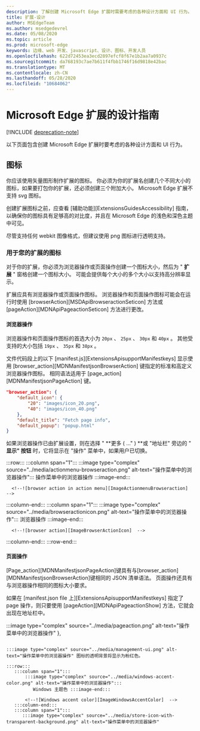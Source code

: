 ```yaml
---
description: 了解创建 Microsoft Edge 扩展时需要考虑的各种设计方面和 UI 行为。
title: 扩展-设计
author: MSEdgeTeam
ms.author: msedgedevrel
ms.date: 05/08/2020
ms.topic: article
ms.prod: microsoft-edge
keywords: 边缘、web 开发、javascript、设计、图标、开发人员
ms.openlocfilehash: 622d72453ea3ecd2897efcf8f67e1b2aa7a0937c
ms.sourcegitcommit: da768193c7ae7b611f4fbb1746f16d9818e42bac
ms.translationtype: MT
ms.contentlocale: zh-CN
ms.lasthandoff: 05/28/2020
ms.locfileid: "10684062"
---
```

# Microsoft Edge 扩展的设计指南  

[!INCLUDE [deprecation-note](../includes/deprecation-note.md)]  

以下页面包含创建 Microsoft Edge 扩展时要考虑的各种设计方面和 UI 行为。  

## 图标  

你应该使用矢量图形制作扩展的图标。  你必须为你的扩展名创建几个不同大小的图标，如果要打包你的扩展，还必须创建三个附加大小。  Microsoft Edge 扩展不支持 svg 图标。  

创建扩展图标之前，应查看 [辅助功能][ExtensionsGuidesAccessibility] 指南，以确保你的图标具有足够高的对比度，并且在 Microsoft Edge 的浅色和深色主题中可见。  

尽管支持任何 webkit 图像格式，但建议使用 png 图标进行透明支持。  

### 用于您的扩展的图标  

对于你的扩展，你必须为浏览器操作或页面操作创建一个图标大小，然后为 " **扩展** " 窗格创建一个图标大小。  可能会提供每个大小的多个大小以支持高分辨率显示。  

扩展应具有浏览器操作或页面操作图标。  浏览器操作和页面操作图标可能会在运行时使用 [browserAction][MSDApiBrowseractionSeticon] 方法或 [pageAction][MDNApiPageactionSeticon] 方法进行更改。  

#### 浏览器操作  

浏览器操作和页面操作图标的首选大小为 `20px` 、 `25px` 、 `30px` 和 `40px` 。  其他受支持的大小包括 `19px` 、 `35px` 和 `38px` 。  

文件代码段上的以下 [manifest.js][ExtensionsApisupportManifestkeys] 显示使用 [browser_action][MDNManifestjsonBrowserAction] 键指定的标准和高定义浏览器操作图标。  相同语法适用于 [page_action][MDNManifestjsonPageAction] 键。  

```json
"browser_action": {
    "default_icon": {
        "20": "images/icon_20.png",
        "40": "images/icon_40.png"
    },
    "default_title": "Fetch page info",
    "default_popup": "popup.html"
}
```  

如果浏览器操作已由扩展设置，则在选择 " **更多 ( ..." ) **或 "地址栏" 旁边的 " **显示" 按钮** 时，它将显示在 "操作" 菜单中，如果用户已切换。  

:::row:::
   :::column span="1":::
      :::image type="complex" source="../media/actionmenu-browseraction.png" alt-text="操作菜单中的浏览器操作":::
         操作菜单中的浏览器操作 :::image-end:::
      
      <!--![browser action in action menu][ImageActionmenuBrowseraction]  -->  
   :::column-end:::
   :::column span="1":::
      :::image type="complex" source="../media/browseractionicon.png" alt-text="操作菜单中的浏览器操作":::
         浏览器操作 :::image-end:::
      
      <!--![browser action][ImageBrowserActionIcon]  -->  
   :::column-end:::
:::row-end:::

#### 页面操作  

[Page_action][MDNManifestjsonPageAction]键具有与[browser_action][MDNManifestjsonBrowserAction]键相同的 JSON 清单语法。  页面操作还具有与浏览器操作相同的图标大小要求。  

如果在 [manifest.json file 上][ExtensionsApisupportManifestkeys] 指定了 page 操作，则只要使用 [pageAction][MDNApiPageactionShow] 方法，它就会出现在地址栏中。  

:::image type="complex" source="../media/pageaction.png" alt-text="操作菜单中的浏览器操作"
},
```  

:::image type="complex" source="../media/management-ui.png" alt-text="操作菜单中的浏览器操作" 图标的透明背景将显示为粉红色。  

:::row:::
   :::column span="1":::
       :::image type="complex" source="../media/windows-accent-color.png" alt-text="操作菜单中的浏览器操作":::
          Windows 主题色 :::image-end:::
       
       <!--![Windows accent color][ImageWindowsAccentColor]  -->  
   :::column-end:::
   :::column span="1":::
      :::image type="complex" source="../media/store-icon-with-transparent-background.png" alt-text="操作菜单中的浏览器操作"  
